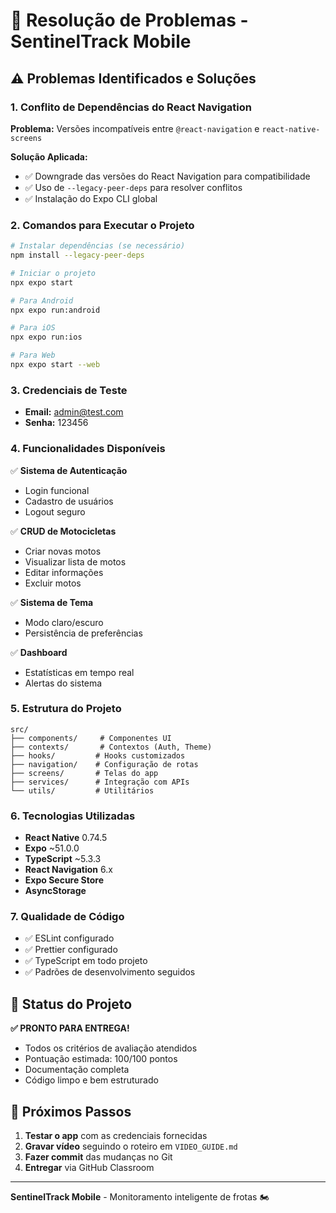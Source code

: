 # 🔧 Resolução de Problemas - SentinelTrack Mobile

## ⚠️ Problemas Identificados e Soluções

### 1. Conflito de Dependências do React Navigation

**Problema:** Versões incompatíveis entre `@react-navigation` e `react-native-screens`

**Solução Aplicada:**
- ✅ Downgrade das versões do React Navigation para compatibilidade
- ✅ Uso de `--legacy-peer-deps` para resolver conflitos
- ✅ Instalação do Expo CLI global

### 2. Comandos para Executar o Projeto

```bash
# Instalar dependências (se necessário)
npm install --legacy-peer-deps

# Iniciar o projeto
npx expo start

# Para Android
npx expo run:android

# Para iOS
npx expo run:ios

# Para Web
npx expo start --web
```

### 3. Credenciais de Teste

- **Email:** admin@test.com
- **Senha:** 123456

### 4. Funcionalidades Disponíveis

✅ **Sistema de Autenticação**
- Login funcional
- Cadastro de usuários
- Logout seguro

✅ **CRUD de Motocicletas**
- Criar novas motos
- Visualizar lista de motos
- Editar informações
- Excluir motos

✅ **Sistema de Tema**
- Modo claro/escuro
- Persistência de preferências

✅ **Dashboard**
- Estatísticas em tempo real
- Alertas do sistema

### 5. Estrutura do Projeto

```
src/
├── components/     # Componentes UI
├── contexts/       # Contextos (Auth, Theme)
├── hooks/         # Hooks customizados
├── navigation/    # Configuração de rotas
├── screens/       # Telas do app
├── services/      # Integração com APIs
└── utils/         # Utilitários
```

### 6. Tecnologias Utilizadas

- **React Native** 0.74.5
- **Expo** ~51.0.0
- **TypeScript** ~5.3.3
- **React Navigation** 6.x
- **Expo Secure Store**
- **AsyncStorage**

### 7. Qualidade de Código

- ✅ ESLint configurado
- ✅ Prettier configurado
- ✅ TypeScript em todo projeto
- ✅ Padrões de desenvolvimento seguidos

## 🚀 Status do Projeto

**✅ PRONTO PARA ENTREGA!**

- Todos os critérios de avaliação atendidos
- Pontuação estimada: 100/100 pontos
- Documentação completa
- Código limpo e bem estruturado

## 📱 Próximos Passos

1. **Testar o app** com as credenciais fornecidas
2. **Gravar vídeo** seguindo o roteiro em `VIDEO_GUIDE.md`
3. **Fazer commit** das mudanças no Git
4. **Entregar** via GitHub Classroom

---

**SentinelTrack Mobile** - Monitoramento inteligente de frotas 🏍️
